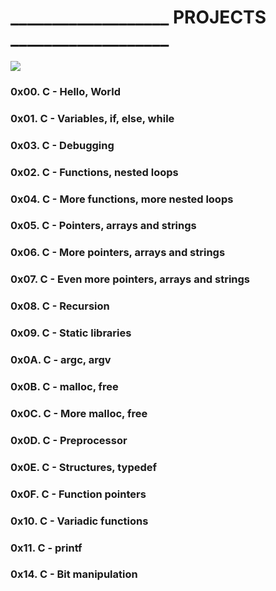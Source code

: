 # ___________________ PROJECTS ___________________
![](https://images.squarespace-cdn.com/content/v1/5a4bfe8bf09ca4228ceca3b7/1539139199598-ANH454IHZI1OKWONKRXY/ke17ZwdGBToddI8pDm48kNp8pt3EdxuCXc7Btqw6aCUUqsxRUqqbr1mOJYKfIPR7LoDQ9mXPOjoJoqy81S2I8N_N4V1vUb5AoIIIbLZhVYxCRW4BPu10St3TBAUQYVKc582kKJI7R4YoEbaG0ar5y9SuJlHH4BCe-KXYJFHtaWtSg47dcfuoHTlsl7xAkdij/logo.jpg?format=2500w)

### 0x00. C - Hello, World 
### 0x01. C - Variables, if, else, while 
### 0x03. C - Debugging 
### 0x02. C - Functions, nested loops
### 0x04. C - More functions, more nested loops 
### 0x05. C - Pointers, arrays and strings
### 0x06. C - More pointers, arrays and strings 
### 0x07. C - Even more pointers, arrays and strings
### 0x08. C - Recursion 
### 0x09. C - Static libraries 
### 0x0A. C - argc, argv 
### 0x0B. C - malloc, free 
### 0x0C. C - More malloc, free 
### 0x0D. C - Preprocessor 
### 0x0E. C - Structures, typedef 
### 0x0F. C - Function pointers 
### 0x10. C - Variadic functions 
### 0x11. C - printf
### 0x14. C - Bit manipulation 
